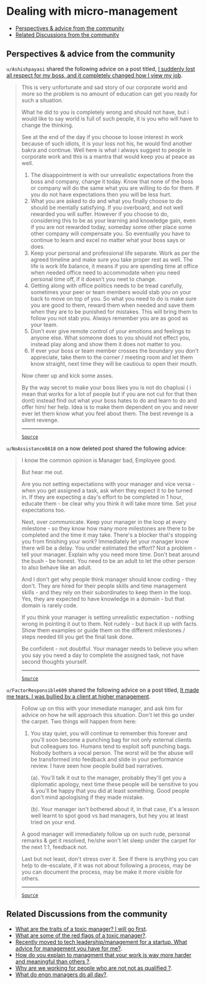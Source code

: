 <!-- omit from toc -->
# Dealing with micro-management

- [Perspectives \& advice from the community](#perspectives--advice-from-the-community)
- [Related Discussions from the community](#related-discussions-from-the-community)

## Perspectives & advice from the community

`u/Ashishpayasi` shared the following advice on a post titled, [I suddenly lost all respect for my boss, and it completely changed how I view my job](https://www.reddit.com/r/developersIndia/comments/1fc54gi/i_suddenly_lost_all_respect_for_my_boss_and_it/).

<blockquote>

This is very unfortunate and sad story of our corporate world and more so the problem is no amount of education can get you ready for such a situation.

What he did to you is completely wrong and should not have, but i would like to say world is full of such people, it is you who will have to change the thinking.

See at the end of the day if you choose to loose interest in work because of such idiots, it is your loss not his, he would find another bakra and continue. Well here is what i always suggest to people in corporate work and this is a mantra that would keep you at peace as well.

1. The disappointment is with our unrealistic expectations from the boss and company, change it today. Know that none of the boss or company will do the same what you are willing to do for them. If you do not have expectations then you will be less hurt.
2. What you are asked to do and what you finally choose to do should be mentally satisfying. If you overboard, and not well rewarded you will suffer. However if you choose to do, considering this to be as your learning and knowledge gain, even if you are not rewarded today, someday some other place some other company will compensate you. So eventually you have to continue to learn and excel no matter what your boss says or does.
3. Keep your personal and professional life separate. Work as per the agreed timeline and make sure you take proper rest as well. The life is work life balance, it means if you are spending time at office when needed office need to accommodate when you need personal time off, if it doesn’t you neet to change.
4. Getting along with office politics needs to be tread carefully, sometimes your peer or team members would stab you on your back to move on top of you. So what you need to do is make sure you are good to them, reward them when needed and save them when they are to be punished for mistakes. This will bring them to follow you not stab you. Always remember you are as good as your team.
5. Don’t ever give remote control of your emotions and feelings to anyone else. What someone does to you should not effect you, instead play along and show them it does not matter to you.
6. If ever your boss or team member crosses the boundary you don’t appreciate, take them to the corner / meeting room and let them know straight, next time they will be cautious to open their mouth.

Now cheer up and kick some asses.

By the way secret to make your boss likes you is not do chaplusi ( i mean that works for a lot of people but if you are not cut for that then dont) instead find out what your boss hates to do and learn to do and offer him/ her help. Idea is to make them dependent on you and never ever let them know what you feel about them. The best revenge is a silent revenge.

---

[`Source`](https://www.reddit.com/r/developersIndia/comments/1fc54gi/comment/lm6g61v/?utm_source=share&utm_medium=web3x&utm_name=web3xcss&utm_term=1&utm_content=share_button)

</blockquote>

`u/NoAssistance8618` on a now deleted post shared the following advice:

<blockquote>

I know the common opinion is Manager bad, Employee good.

But hear me out.

Are you not setting expectations with your manager and vice versa - when you get assigned a task, ask when they expect it to be turned in. If they are expecting a day's effort to be completed in 1 hour, educate them - be clear why you think it will take more time. Set your expectations too.

Next, over communicate. Keep your manager in the loop at every milestone - so they know how many more milestones are there to be completed and the time it may take. There's a blocker that's stopping you from finishing your work? Immediately let your manager know there will be a delay. You under estimated the effort? Not a problem - tell your manager. Explain why you need more time. Don't beat around the bush - be honest. You need to be an adult to let the other person to also behave like an adult.

And I don't get why people think manager should know coding - they don't. They are hired for their people skills and time management skills - and they rely on their subordinates to keep them in the loop. Yes, they are expected to have knowledge in a domain - but that domain is rarely code.

If you think your manager is setting unrealistic expectation - nothing wrong in pointing it out to them. Not rudely - but back it up with facts. Show them examples or guide them on the different milestones / steps needed till you get the final task done.

Be confident - not doubtful. Your manager needs to believe you when you say you need a day to complete the assigned task, not have second thoughts yourself.

---

[`Source`](https://www.reddit.com/r/developersIndia/comments/1dgiv3a/comment/l8qk6xl/?utm_source=share&utm_medium=web3x&utm_name=web3xcss&utm_term=1&utm_content=share_button)

</blockquote>

`u/FactorResponsible609` shared the following advice on a post titled, [It made me tears. I was bullied by a client at higher management](https://www.reddit.com/r/developersIndia/comments/1bksuhc/it_made_me_tears_i_was_bullied_by_a_client_at/).

<blockquote>

Follow up on this with your immediate manager, and ask him for advice on how he will approach this situation. Don't let this go under the carpet. Two things will happen from here:

1. You stay quiet, you will continue to remember this forever and you'll soon become a punching bag for not only external clients but colleagues too. Humans tend to exploit soft punching bags. Nobody bothers a vocal person. The worst will be the abuse will be transformed into feedback and slide in your performance review. I have seen how people build bad narratives.

    (a). You'll talk it out to the manager, probably they'll get you a diplomatic apology, next time these people will be sensitive to you & you'll be happy that you did at least something. Good people don't mind apologising if they made mistake.

    (b). Your manager isn't bothered about it, in that case, it's a lesson well learnt to spot good vs bad managers, but hey you at least tried on your end.

A good manager will immediately follow up on such rude, personal remarks & get it resolved, he/she won't let sleep under the carpet for the next 1:1, feedback not.

Last but not least, don't stress over it. See if there is anything you can help to de-escalate, if it was not about following a process, may be you can document the process, may be make it more visible for others.

---

[`Source`](https://www.reddit.com/r/developersIndia/comments/1bksuhc/comment/kw0g1ke/?utm_source=share&utm_medium=web3x&utm_name=web3xcss&utm_term=1&utm_content=share_button)

</blockquote>


## Related Discussions from the community

- [What are the traits of a toxic manager? I will go first](https://www.reddit.com/r/developersIndia/comments/1ci64dp/what_are_the_traits_of_a_toxic_manager_i_will_go/).
- [What are some of the red flags of a toxic manager?](https://www.reddit.com/r/developersIndia/comments/17saqxz/what_are_some_of_the_red_flags_of_a_toxic_manager/).
- [Recently moved to tech leadership/management for a startup. What advice for management you have for me?](https://www.reddit.com/r/developersIndia/comments/1ev7avn/recently_moved_to_tech_leadershipmanagement_for_a/).
- [How do you explain to managment that your work is way more harder and meaningful than others ?](https://www.reddit.com/r/developersIndia/comments/1ah5mlh/how_do_you_explain_to_managment_that_your_work_is/).
- [Why are we working for people who are not not as qualified ?](https://www.reddit.com/r/developersIndia/comments/1bzm1al/why_are_we_working_for_people_who_are_not_not_as/.).
- [What do engn managers do all day?](https://www.reddit.com/r/developersIndia/comments/18y4m6f/what_do_engn_managers_do_all_day/).
